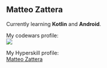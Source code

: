 ## Matteo Zattera

Currently learning <b>Kotlin</b> and <b>Android</b>.

My codewars profile:<br/>
<a href="https://www.codewars.com/users/Matteo%20Zattera"><img src="https://www.codewars.com/users/Matteo%20Zattera/badges/large"></a>

My Hyperskill profile:<br>
<a href="https://hyperskill.org/profile/281981099">Matteo Zattera</a>
